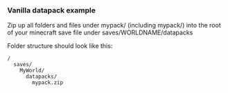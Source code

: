 ### Vanilla datapack example

Zip up all folders and files under mypack/ (including mypack/) into the root of your minecraft save file under saves/WORLDNAME/datapacks

Folder structure should look like this:

```
/
  saves/
    MyWorld/
      datapacks/
        mypack.zip
```